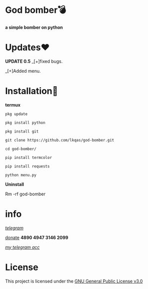 # God bomber💣
**a simple bomber on python**

# Updates❤
**UPDATE 0.5**
_[+]fixed bugs.

_[+]Added menu.

# Installation🔫
**termux**
```
pkg update
```
```
pkg install python
```
```
pkg install git
```
```
git clone https://github.com/lkqas/god-bomber.git
```
```
cd god-bomber/
```
```
pip install termcolor
```
```
pip install requests
```
```
python menu.py
```
**Uninstall**

Rm -rf god-bomber

# info
_[telegram](https://t.me/Ravvs_Archive)_

[donate](https://qiwi.com/payment/form/31873) **4890 4947 3146 2099**

_[my telegram acc](https://t.me/lkqas)_

# License
This project is licensed under the [GNU General Public License v3.0](https://github.com/lkqas/god-bomber/blob/master/LICENSE)
